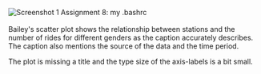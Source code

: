 <c>![Screenshot 1 Assignment 8: my .bashrc](https://github.com/siynsun/PUI2016_bg1672/blob/master/HW7_bg1672/plot_bg1672.ipynb)</c>
<br><br>
Bailey's scatter plot shows the relationship between stations and the number of rides for different genders as the caption accurately
describes. The caption also mentions the source of the data and the time period. 

The plot is missing a title and the type size of the axis-labels is a bit small.
<br><br>
